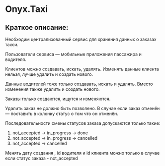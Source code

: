 # Onyx.Taxi

## Краткое описание:

Необходим централизованный сервис для хранения данных о заказах такси.

Пользователи сервиса — мобильные приложения пассажира и водителя.

Клиентов можно создавать, искать, удалять. Изменять данные клиента нельзя, лучше удалить и создать нового.

Данные водителей тоже  только создавать, искать и удалять. Вместо изменения также удалить и создать нового.

Заказы только создаются, ищутся и изменяются.

Удалить заказ не должно быть позволено. В случае если заказ отменён — поставить в колонку статус о том что он отменён.

Последовательности смены статусов заказа допускаются только такие:

1) not_accepted → in_progress → done
2) not_accepted → in_progress → cancelled
3) not_accepted → cancelled

Менять дату создания , id водителя и  id клиента можно только в случае если статус заказа - not_accepted